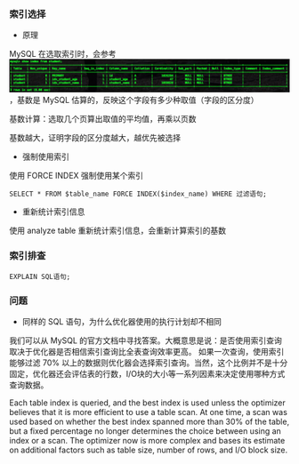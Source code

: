 ### 索引选择

* 原理

MySQL 在选取索引时，会参考![索引的基数（Cardinality）](022_索引基数.png)，基数是 MySQL 估算的，反映这个字段有多少种取值（字段的区分度）

基数计算：选取几个页算出取值的平均值，再乘以页数

基数越大，证明字段的区分度越大，越优先被选择


* 强制使用索引

使用 FORCE INDEX 强制使用某个索引

```mysql
SELECT * FROM $table_name FORCE INDEX($index_name) WHERE 过滤语句;
```


* 重新统计索引信息

使用 analyze table 重新统计索引信息，会重新计算索引的基数


### 索引排查

```mysql
EXPLAIN SQL语句; 
```


### 问题

* 同样的 SQL 语句，为什么优化器使用的执行计划却不相同

我们可以从 MySQL 的官方文档中寻找答案。大概意思是说：是否使用索引查询取决于优化器是否相信索引查询比全表查询效率更高。
如果一次查询，使用索引能够过滤 70% 以上的数据则优化器会选择索引查询。当然，这个比例并不是十分固定，优化器还会评估表的行数，I/O块的大小等一系列因素来决定使用哪种方式查询数据。

Each table index is queried, and the best index is used unless the optimizer believes that it is more efficient to use a table scan. At one time, a scan was used based on whether the best index spanned more than 30% of the table, but a fixed percentage no longer determines the choice between using an index or a scan. The optimizer now is more complex and bases its estimate on additional factors such as table size, number of rows, and I/O block size.

